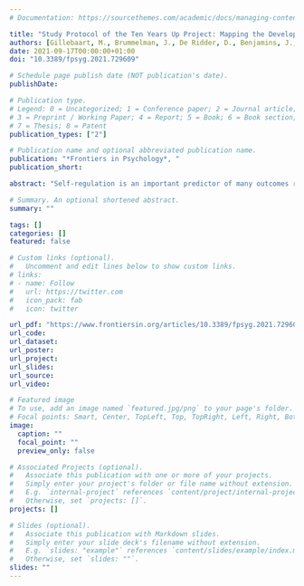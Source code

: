 ```yaml
---
# Documentation: https://sourcethemes.com/academic/docs/managing-content/

title: "Study Protocol of the Ten Years Up Project: Mapping the Development of Self-Regulation Strategies in Young Adults Over Time"
authors: [Gillebaart, M., Brummelman, J., De Ridder, D., Benjamins, J., Denissen, J., Kroese, F., Lugtig, P., Smit, J. & J.F. Ybema,]
date: 2021-09-17T00:00:00+01:00
doi: "10.3389/fpsyg.2021.729609"

# Schedule page publish date (NOT publication's date).
publishDate:

# Publication type.
# Legend: 0 = Uncategorized; 1 = Conference paper; 2 = Journal article;
# 3 = Preprint / Working Paper; 4 = Report; 5 = Book; 6 = Book section;
# 7 = Thesis; 8 = Patent
publication_types: ["2"]

# Publication name and optional abbreviated publication name.
publication: "*Frontiers in Psychology*, "
publication_short: 

abstract: "Self-regulation is an important predictor of many outcomes relating to health and well-being. Research thus far has not systematically addressed the development of self-regulation strategies during young adulthood, but instead has focused on the predictive value of childhood self-regulation competence for outcomes later in life. The present study protocol describes the Ten Years Up (10YUP) project, a longitudinal cohort of young adults who will be followed for Ten years. By adopting a dynamic approach, we aim to examine how the nature and frequency of self-regulation strategies develop over time, document to what extent the use of strategies is affected by contextual and personal factors, and determine how these strategies affect health and well-being over the course of ten years. The 10YUP project employs a prospective longitudinal design to map the development of self-regulation strategies over time. A sample of 3,000 participants will be recruited by random selection from the general population of 16-year olds to retain a final sample of 1,000 participants after Ten years (accounting for an estimated drop-out rate of 10% each year). A mobile app will be used to collect data every 3 months. Self-regulation strategies will be assessed by means of the Goal Setting and Striving Inventory that asks participants to list their personal goals and then choose their most important goal to answer items about goal perception and strategy use. The resulting composite self-regulation index will be related to a wide range of contextual and personal factors that may act as either antecedents or consequences of self-regulation, depending on their specific time of assessment (either prior to or following self-regulation assessment) by means of cross-lagged panel analyses and other analyses allowing for establishing causal relationships over time. The 10YUP project is likely to generate novel insights into the development of self-regulation in young adulthood, how this development is affected by personal and contextual factors, and how these in turn may be influenced by how young people self-regulate—which is important for public policies aimed at guiding young people's choices and how they affect their health and well-being."

# Summary. An optional shortened abstract.
summary: ""

tags: []
categories: []
featured: false

# Custom links (optional).
#   Uncomment and edit lines below to show custom links.
# links:
# - name: Follow
#   url: https://twitter.com
#   icon_pack: fab
#   icon: twitter

url_pdf: "https://www.frontiersin.org/articles/10.3389/fpsyg.2021.729609/full"
url_code:
url_dataset:
url_poster:
url_project:
url_slides:
url_source:
url_video:

# Featured image
# To use, add an image named `featured.jpg/png` to your page's folder. 
# Focal points: Smart, Center, TopLeft, Top, TopRight, Left, Right, BottomLeft, Bottom, BottomRight.
image:
  caption: ""
  focal_point: ""
  preview_only: false

# Associated Projects (optional).
#   Associate this publication with one or more of your projects.
#   Simply enter your project's folder or file name without extension.
#   E.g. `internal-project` references `content/project/internal-project/index.md`.
#   Otherwise, set `projects: []`.
projects: []

# Slides (optional).
#   Associate this publication with Markdown slides.
#   Simply enter your slide deck's filename without extension.
#   E.g. `slides: "example"` references `content/slides/example/index.md`.
#   Otherwise, set `slides: ""`.
slides: ""
---
```

